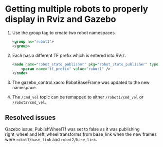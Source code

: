 # Getting multiple robots to properly display in Rviz and Gazebo

1. Use the group tag to create two robot namespaces.  
    ```xml
    <group ns="robot1">
    </group>
    ```

2. Each has a different TF prefix which is entered into RViz.
    ```xml
    <node name="robot_state_publisher" pkg="robot_state_publisher" type="robot_state_publisher">
        <param name="tf_prefix" value="robot1" />
    </node>
    ```

3. The gazebo_control.xacro RobotBaseFrame was updated to the new namespace.

4. The `/cmd_vel` topic can be remapped to either `/robot1/cmd_vel` or `/robot2/cmd_vel`.

## Resolved issues

Gazebo issue: PublishWheelTf was set to false as it was publishing right_wheel and left_wheel transforms from base_link when the new frames were `robot1/base_link` and `robot2/base_link`.
